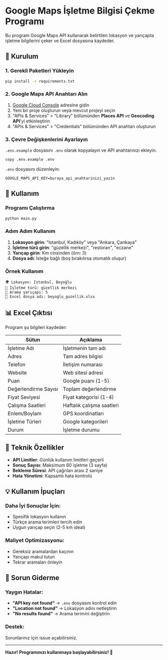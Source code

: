 # Google Maps İşletme Bilgisi Çekme Programı

Bu program Google Maps API kullanarak belirtilen lokasyon ve yarıçapta işletme bilgilerini çeker ve Excel dosyasına kaydeder.

## 🚀 Kurulum

### 1. Gerekli Paketleri Yükleyin
```bash
pip install -r requirements.txt
```

### 2. Google Maps API Anahtarı Alın
1. [Google Cloud Console](https://console.cloud.google.com/) adresine gidin
2. Yeni bir proje oluşturun veya mevcut projeyi seçin
3. "APIs & Services" > "Library" bölümünden **Places API** ve **Geocoding API**'yi etkinleştirin
4. "APIs & Services" > "Credentials" bölümünden API anahtarı oluşturun

### 3. Çevre Değişkenlerini Ayarlayın
`.env.example` dosyasını `.env` olarak kopyalayın ve API anahtarınızı ekleyin:
```bash
copy .env.example .env
```

`.env` dosyasını düzenleyin:
```
GOOGLE_MAPS_API_KEY=buraya_api_anahtarinizi_yazin
```

## 📖 Kullanım

### Programı Çalıştırma
```bash
python main.py
```

### Adım Adım Kullanım
1. **Lokasyon girin**: "Istanbul, Kadıköy" veya "Ankara, Çankaya"
2. **İşletme türü girin**: "güzellik merkezi", "restoran", "eczane"
3. **Yarıçap girin**: Km cinsinden (örn: 3)
4. **Dosya adı**: İsteğe bağlı (boş bırakılırsa otomatik oluşur)

### Örnek Kullanım
```
🌍 Lokasyon: Istanbul, Beyoğlu
🏢 İşletme türü: güzellik merkezi
📏 Arama yarıçapı: 5
📄 Excel dosya adı: beyoglu_guzellik.xlsx
```

## 📊 Excel Çıktısı

Program şu bilgileri kaydeder:

| Sütun | Açıklama |
|-------|----------|
| İşletme Adı | İşletmenin tam adı |
| Adres | Tam adres bilgisi |
| Telefon | İletişim numarası |
| Website | Web sitesi adresi |
| Puan | Google puanı (1-5) |
| Değerlendirme Sayısı | Toplam değerlendirme |
| Fiyat Seviyesi | Fiyat kategorisi (1-4) |
| Çalışma Saatleri | Haftalık çalışma saatleri |
| Enlem/Boylam | GPS koordinatları |
| İşletme Türleri | Google kategorileri |
| Durum | İşletme durumu |

## 🔧 Teknik Özellikler

- **API Limitler**: Günlük kullanım limitleri geçerli
- **Sonuç Sayısı**: Maksimum 60 işletme (3 sayfa)
- **Bekleme Süresi**: API çağrıları arası 2 saniye
- **Hata Yönetimi**: Kapsamlı hata kontrolü

## 💡 Kullanım İpuçları

### Daha İyi Sonuçlar İçin:
- Spesifik lokasyon kullanın
- Türkçe arama terimleri tercih edin
- Uygun yarıçap seçin (2-5 km ideal)

### Maliyet Optimizasyonu:
- Gereksiz aramalardan kaçının
- Yarıçapı makul tutun
- Tekrar aramaları önleyin

## 🐛 Sorun Giderme

### Yaygın Hatalar:
- **"API key not found"** → `.env` dosyasını kontrol edin
- **"Location not found"** → Lokasyon adını netleştirin
- **"No results found"** → Arama terimini değiştirin

### Destek:
Sorunlarınız için issue açabilirsiniz.

---
**Hazır! Programınızı kullanmaya başlayabilirsiniz! 🚀**
